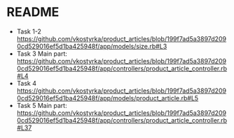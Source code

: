 # README

* Task 1-2 https://github.com/vkostyrka/product_articles/blob/199f7ad5a3897d2090cd529016ef5d1ba425948f/app/models/size.rb#L3
* Task 3 Main part: https://github.com/vkostyrka/product_articles/blob/199f7ad5a3897d2090cd529016ef5d1ba425948f/app/controllers/product_article_controller.rb#L4
* Task 4 https://github.com/vkostyrka/product_articles/blob/199f7ad5a3897d2090cd529016ef5d1ba425948f/app/models/product_article.rb#L5
* Task 5 Main part: https://github.com/vkostyrka/product_articles/blob/199f7ad5a3897d2090cd529016ef5d1ba425948f/app/controllers/product_article_controller.rb#L37
